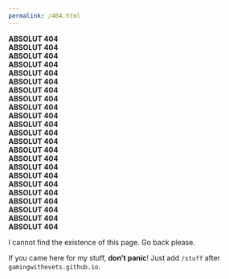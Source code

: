```yaml
---
permalink: /404.html
---
```


**ABSOLUT 404**  
**ABSOLUT 404**  
**ABSOLUT 404**  
**ABSOLUT 404**  
**ABSOLUT 404**  
**ABSOLUT 404**  
**ABSOLUT 404**  
**ABSOLUT 404**  
**ABSOLUT 404**  
**ABSOLUT 404**  
**ABSOLUT 404**  
**ABSOLUT 404**  
**ABSOLUT 404**  
**ABSOLUT 404**  
**ABSOLUT 404**  
**ABSOLUT 404**  
**ABSOLUT 404**  
**ABSOLUT 404**  
**ABSOLUT 404**  
**ABSOLUT 404**  
**ABSOLUT 404**  
**ABSOLUT 404**  
**ABSOLUT 404**

I cannot find the existence of this page. Go back please.

If you came here for my stuff, **don’t panic**! Just add `/stuff` after `gamingwithevets.github.io`.
